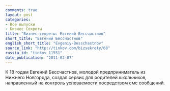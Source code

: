 ```yaml
---
comments: true
layout: post
categories:
- Все выпуски
- Бизнес Секреты
title: "Бизнес-секреты: Евгений Бессчастнов"
short_title: "Евгений Бессчастнов"
english_short_title: "Evgeniy-Besschastnov"
source_link: "http://tinkov.com/bizsekrety/68"
russia_id: "tinkov_11551"
date_publication: "2011-02-07"
---
```

К 18 годам Евгений Бессчастнов, молодой предприниматель из Нижнего Новгорода, создал сервис для родителей школьников, направленный на контроль успеваемости посредством смс сообщений.
